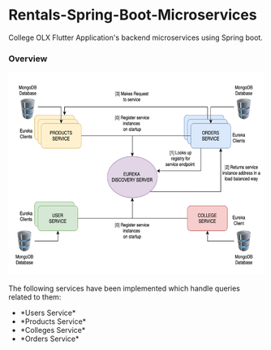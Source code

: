 # Rentals-Spring-Boot-Microservices
College OLX Flutter Application's backend microservices using Spring boot.

### Overview
<p align= "center">
<img width="600" height="400" src="Pictures/SchematicDiagram.png"><br>
</p>
The following services have been implemented which handle queries related to them:
<ul>
   <li> *Users Service*</li>
   <li> *Products Service* </li>
  <li> *Colleges Service* </li>
  <li> *Orders Service* </li>
